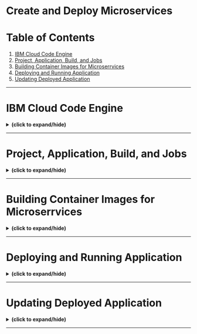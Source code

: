 # Create and Deploy Microservices

# Table of Contents
1. [IBM Cloud Code Engine](#ibm_cloud_code_engine)
2. [Project, Application, Build, and Jobs](#project_application_build_job)
3. [Building Container Images for Microserrvices](#building_container_for_microservices)
4. [Deploying and Running Application](#deploying_and_running_application)
5. [Updating Deployed Application](#update_deployed_application)

---

<a id="ibm_cloud_code_engine"></a>
# IBM Cloud Code Engine
<details close>
<summary><b>(click to expand/hide)</b></summary>
<!-- MarkdownTOC -->

# IBM Cloud Code Engine Overview

## Challenges of Self-hosting Microservices
- **Configuration and Building**:
  - Making microservices production-ready involves configuring library dependencies, resources, credentials, etc.
  - Microservices need to be compiled and built into an executable binary.
- **Infrastructure Selection**:
  - Choices involve web servers, operating systems, networks, databases, etc.
- **Scaling**:
  - Microservices must scale dynamically based on traffic, e.g., peak traffic during holidays.
- **Communication**:
  - Communication among microservices should be reliable and secure.
- **Monitoring**:
  - Logging, monitoring, and dashboard activities are required for stability.

### Example: Python-based Microservice Deployment
- **Web Server Interfaces**:
  - **WSGI** (Web Server Gateway Interface): Synchronous service calls.
    - Popular servers: Green Unicorn, uWSGI.
  - **ASGI** (Asynchronous Server Gateway Interface): Supports asynchronous calls.
    - Popular servers: Daphne, Hypercorn.
- **Infrastructure**: Can range from a laptop to a sophisticated cluster.

## IBM Cloud Code Engine Solution

### Overview
- **Purpose**: Eases the deployment burden, allowing developers to focus on code.
- **Type**: Fully managed, serverless platform.
- **Features**: Combines PaaS, CaaS, and serverless deployment models.

### Use Cases
1. **Deploy Built Applications**:
   - Deploy microservices, web apps, or console apps directly.
2. **Push Source Code Directly**:
   - Code Engine builds and deploys applications from source code (GitHub or local).
3. **Run Batch Jobs**:
   - Deploy data processing or analytics tasks on the same platform.

### Benefits
- **Cluster Management**: Handles provisioning, configuring, scaling, and server management.
- **Focus on Code**: Developers can concentrate on code development.
- **Quick Deployment**: Builds and deploys apps in seconds.
- **Auto-scaling**: Automatically scales workloads up and down.
- **Security and Isolation**: Ensures secure connections and isolates workloads.
- **Integration**: Fully integrates with the IBM Cloud services catalog.

## Conclusion
- Self-hosted microservices deployment can be complex.
- IBM Cloud Code Engine simplifies the deployment process, allowing developers to focus on coding.
- The platform supports application deployment, direct source code deployment, and batch job execution.

<!-- /MarkdownTOC -->
</details>

---

<a id="project_application_build_job"></a>
# Project, Application, Build, and Jobs
<details close>
<summary><b>(click to expand/hide)</b></summary>
<!-- MarkdownTOC -->


<!-- /MarkdownTOC -->
</details>

---

<a id="building_container_for_microservices"></a>
# Building Container Images for Microserrvices
<details close>
<summary><b>(click to expand/hide)</b></summary>
<!-- MarkdownTOC -->


<!-- /MarkdownTOC -->
</details>

---

<a id="deploying_and_running_application"></a>
# Deploying and Running Application
<details close>
<summary><b>(click to expand/hide)</b></summary>
<!-- MarkdownTOC -->


<!-- /MarkdownTOC -->
</details>

---

<a id="update_deployed_application"></a>
# Updating Deployed Application
<details close>
<summary><b>(click to expand/hide)</b></summary>
<!-- MarkdownTOC -->


<!-- /MarkdownTOC -->
</details>

---
